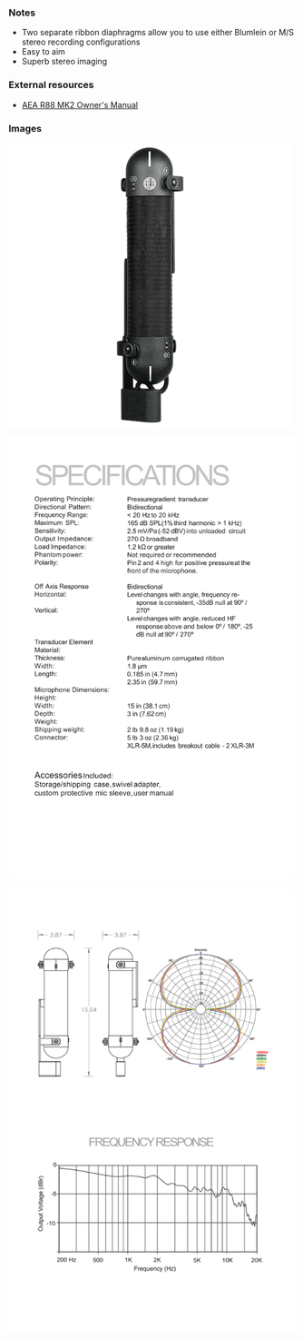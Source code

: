 ### Notes
- Two separate ribbon diaphragms allow you to use either Blumlein or M/S stereo recording configurations
- Easy to aim
- Superb stereo imaging

### External resources
- [AEA R88 MK2 Owner's Manual](https://aearibbonmics.com/wp-content/uploads/2018/01/AEA-R88-Specifications-2-3-18.pdf)

### Images
![](../images/AEA_R88_Product_Photo.png)

![](../images/AEA-R88-Specifications-2-3-18_1.png)

![](../images/AEA-R88-Specifications-2-3-18_2.png)





